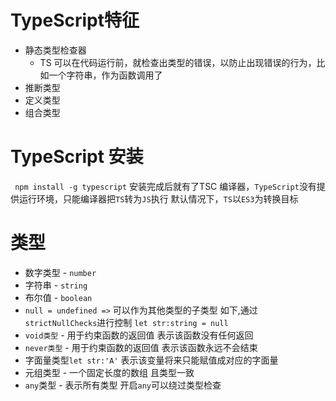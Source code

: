 <!--
 * @Author: yan_c 1905812142@qq.com
 * @Date: 2024-05-10 10:36:15
 * @LastEditors: yan_c 1905812142@qq.com
 * @LastEditTime: 2024-05-11 14:44:16
 * @FilePath: \ytg_admind:\PersonalProject\TypeScript\ts-test\README.md
 * @Description: 这是默认设置,请设置`customMade`, 打开koroFileHeader查看配置 进行设置: https://github.com/OBKoro1/koro1FileHeader/wiki/%E9%85%8D%E7%BD%AE
-->
# TypeScript特征
* 静态类型检查器
  * TS 可以在代码运行前，就检查出类型的错误，以防止出现错误的行为，比如一个字符串，作为函数调用了
* 推断类型
* 定义类型
* 组合类型
# TypeScript 安装
` npm install -g typescript`
安装完成后就有了TSC 编译器，`TypeScript`没有提供运行环境，只能编译器把`TS`转为`JS`执行
默认情况下，`TS`以`ES3`为转换目标

# 类型
* 数字类型 - `number`
* 字符串 - `string`
* 布尔值 - `boolean`
* `null = undefined =>` 可以作为其他类型的子类型 如下,通过 `strictNullChecks`进行控制
`let str:string = null`
* `void类型` - 用于约束函数的返回值 表示该函数没有任何返回
* `never类型` - 用于约束函数的返回值 表示该函数永远不会结束
* 字面量类型`let str:'A'` 表示该变量将来只能赋值成对应的字面量
* 元组类型 - 一个固定长度的数组 且类型一致
* `any`类型 - 表示所有类型 开启`any`可以绕过类型检查
